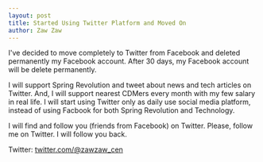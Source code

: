 ```yaml
---
layout: post
title: Started Using Twitter Platform and Moved On
author: Zaw Zaw
---
```


I've decided to move completely to Twitter from Facebook and deleted permanently my Facebook account.
After 30 days, my Facebook account will be delete permanently.

I will support Spring Revolution and tweet about news and tech articles on Twitter.
And, I will support nearest CDMers every month with my few salary in real life.
I will start using Twitter only as daily use social media platform, instead of using Facbook for both Spring Revolution and Technology.

I will find and follow you (friends from Facebook) on Twitter.
Please, follow me on Twitter. I will follow you back.

Twitter: [twitter.com/@zawzaw_cen](https://twitter.com/zawzaw_cen)

